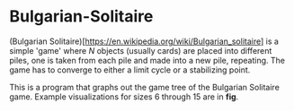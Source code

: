 # Bulgarian-Solitaire
(Bulgarian Solitaire)[https://en.wikipedia.org/wiki/Bulgarian_solitaire] is a simple 'game' where $N$ objects (usually cards) are placed into different piles, one is taken from each pile and made into a new pile, repeating.
The game has to converge to either a limit cycle or a stabilizing point.

This is a program that graphs out the game tree of the Bulgarian Solitaire game. Example visualizations for sizes $6$ through $15$ are in **fig**.
